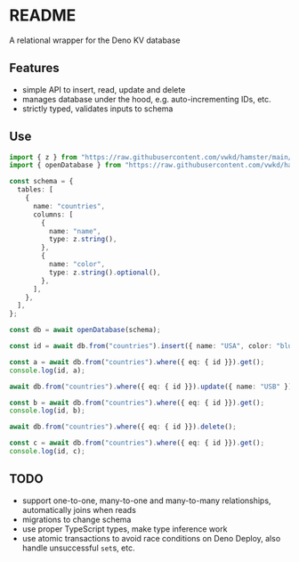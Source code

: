 # README

A relational wrapper for the Deno KV database



## Features

- simple API to insert, read, update and delete
- manages database under the hood, e.g. auto-incrementing IDs, etc.
- strictly typed, validates inputs to schema



## Use

```ts
import { z } from "https://raw.githubusercontent.com/vwkd/hamster/main/deps.ts";
import { openDatabase } from "https://raw.githubusercontent.com/vwkd/hamster/main/src/main.ts";

const schema = {
  tables: [
    {
      name: "countries",
      columns: [
        {
          name: "name",
          type: z.string(),
        },
        {
          name: "color",
          type: z.string().optional(),
        },
      ],
    },
  ],
};

const db = await openDatabase(schema);

const id = await db.from("countries").insert({ name: "USA", color: "blue" });

const a = await db.from("countries").where({ eq: { id }}).get();
console.log(id, a);

await db.from("countries").where({ eq: { id }}).update({ name: "USB" });

const b = await db.from("countries").where({ eq: { id }}).get();
console.log(id, b);

await db.from("countries").where({ eq: { id }}).delete();

const c = await db.from("countries").where({ eq: { id }}).get();
console.log(id, c);
```



## TODO

- support one-to-one, many-to-one and many-to-many relationships, automatically joins when reads
- migrations to change schema
- use proper TypeScript types, make type inference work
- use atomic transactions to avoid race conditions on Deno Deploy, also handle unsuccessful `set`s, etc.
